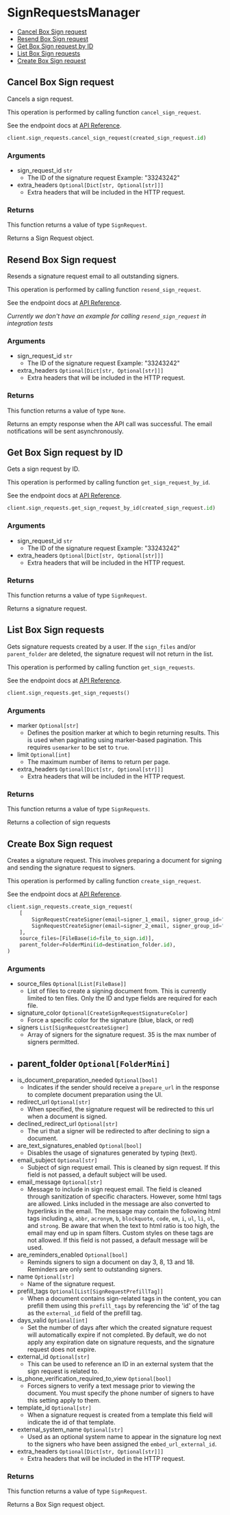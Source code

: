 # SignRequestsManager

- [Cancel Box Sign request](#cancel-box-sign-request)
- [Resend Box Sign request](#resend-box-sign-request)
- [Get Box Sign request by ID](#get-box-sign-request-by-id)
- [List Box Sign requests](#list-box-sign-requests)
- [Create Box Sign request](#create-box-sign-request)

## Cancel Box Sign request

Cancels a sign request.

This operation is performed by calling function `cancel_sign_request`.

See the endpoint docs at
[API Reference](https://developer.box.com/reference/post-sign-requests-id-cancel/).

<!-- sample post_sign_requests_id_cancel -->

```python
client.sign_requests.cancel_sign_request(created_sign_request.id)
```

### Arguments

- sign_request_id `str`
  - The ID of the signature request Example: "33243242"
- extra_headers `Optional[Dict[str, Optional[str]]]`
  - Extra headers that will be included in the HTTP request.

### Returns

This function returns a value of type `SignRequest`.

Returns a Sign Request object.

## Resend Box Sign request

Resends a signature request email to all outstanding signers.

This operation is performed by calling function `resend_sign_request`.

See the endpoint docs at
[API Reference](https://developer.box.com/reference/post-sign-requests-id-resend/).

_Currently we don't have an example for calling `resend_sign_request` in integration tests_

### Arguments

- sign_request_id `str`
  - The ID of the signature request Example: "33243242"
- extra_headers `Optional[Dict[str, Optional[str]]]`
  - Extra headers that will be included in the HTTP request.

### Returns

This function returns a value of type `None`.

Returns an empty response when the API call was successful.
The email notifications will be sent asynchronously.

## Get Box Sign request by ID

Gets a sign request by ID.

This operation is performed by calling function `get_sign_request_by_id`.

See the endpoint docs at
[API Reference](https://developer.box.com/reference/get-sign-requests-id/).

<!-- sample get_sign_requests_id -->

```python
client.sign_requests.get_sign_request_by_id(created_sign_request.id)
```

### Arguments

- sign_request_id `str`
  - The ID of the signature request Example: "33243242"
- extra_headers `Optional[Dict[str, Optional[str]]]`
  - Extra headers that will be included in the HTTP request.

### Returns

This function returns a value of type `SignRequest`.

Returns a signature request.

## List Box Sign requests

Gets signature requests created by a user. If the `sign_files` and/or
`parent_folder` are deleted, the signature request will not return in the list.

This operation is performed by calling function `get_sign_requests`.

See the endpoint docs at
[API Reference](https://developer.box.com/reference/get-sign-requests/).

<!-- sample get_sign_requests -->

```python
client.sign_requests.get_sign_requests()
```

### Arguments

- marker `Optional[str]`
  - Defines the position marker at which to begin returning results. This is used when paginating using marker-based pagination. This requires `usemarker` to be set to `true`.
- limit `Optional[int]`
  - The maximum number of items to return per page.
- extra_headers `Optional[Dict[str, Optional[str]]]`
  - Extra headers that will be included in the HTTP request.

### Returns

This function returns a value of type `SignRequests`.

Returns a collection of sign requests

## Create Box Sign request

Creates a signature request. This involves preparing a document for signing and
sending the signature request to signers.

This operation is performed by calling function `create_sign_request`.

See the endpoint docs at
[API Reference](https://developer.box.com/reference/post-sign-requests/).

<!-- sample post_sign_requests -->

```python
client.sign_requests.create_sign_request(
    [
        SignRequestCreateSigner(email=signer_1_email, signer_group_id="user"),
        SignRequestCreateSigner(email=signer_2_email, signer_group_id="user"),
    ],
    source_files=[FileBase(id=file_to_sign.id)],
    parent_folder=FolderMini(id=destination_folder.id),
)
```

### Arguments

- source_files `Optional[List[FileBase]]`
  - List of files to create a signing document from. This is currently limited to ten files. Only the ID and type fields are required for each file.
- signature_color `Optional[CreateSignRequestSignatureColor]`
  - Force a specific color for the signature (blue, black, or red)
- signers `List[SignRequestCreateSigner]`
  - Array of signers for the signature request. 35 is the max number of signers permitted.
- parent_folder `Optional[FolderMini]`
  -
- is_document_preparation_needed `Optional[bool]`
  - Indicates if the sender should receive a `prepare_url` in the response to complete document preparation using the UI.
- redirect_url `Optional[str]`
  - When specified, the signature request will be redirected to this url when a document is signed.
- declined_redirect_url `Optional[str]`
  - The uri that a signer will be redirected to after declining to sign a document.
- are_text_signatures_enabled `Optional[bool]`
  - Disables the usage of signatures generated by typing (text).
- email_subject `Optional[str]`
  - Subject of sign request email. This is cleaned by sign request. If this field is not passed, a default subject will be used.
- email_message `Optional[str]`
  - Message to include in sign request email. The field is cleaned through sanitization of specific characters. However, some html tags are allowed. Links included in the message are also converted to hyperlinks in the email. The message may contain the following html tags including `a`, `abbr`, `acronym`, `b`, `blockquote`, `code`, `em`, `i`, `ul`, `li`, `ol`, and `strong`. Be aware that when the text to html ratio is too high, the email may end up in spam filters. Custom styles on these tags are not allowed. If this field is not passed, a default message will be used.
- are_reminders_enabled `Optional[bool]`
  - Reminds signers to sign a document on day 3, 8, 13 and 18. Reminders are only sent to outstanding signers.
- name `Optional[str]`
  - Name of the signature request.
- prefill_tags `Optional[List[SignRequestPrefillTag]]`
  - When a document contains sign-related tags in the content, you can prefill them using this `prefill_tags` by referencing the 'id' of the tag as the `external_id` field of the prefill tag.
- days_valid `Optional[int]`
  - Set the number of days after which the created signature request will automatically expire if not completed. By default, we do not apply any expiration date on signature requests, and the signature request does not expire.
- external_id `Optional[str]`
  - This can be used to reference an ID in an external system that the sign request is related to.
- is_phone_verification_required_to_view `Optional[bool]`
  - Forces signers to verify a text message prior to viewing the document. You must specify the phone number of signers to have this setting apply to them.
- template_id `Optional[str]`
  - When a signature request is created from a template this field will indicate the id of that template.
- external_system_name `Optional[str]`
  - Used as an optional system name to appear in the signature log next to the signers who have been assigned the `embed_url_external_id`.
- extra_headers `Optional[Dict[str, Optional[str]]]`
  - Extra headers that will be included in the HTTP request.

### Returns

This function returns a value of type `SignRequest`.

Returns a Box Sign request object.

